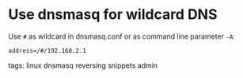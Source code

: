 # Use dnsmasq for wildcard DNS
Use `#` as wildcard in dnsmasq.conf or as command line parameter `-A`:
```
address=/#/192.168.2.1
```
tags: linux dnsmasq reversing snippets admin
